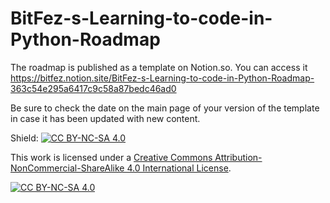 # BitFez-s-Learning-to-code-in-Python-Roadmap

The roadmap is published as a template on Notion.so. You can access it https://bitfez.notion.site/BitFez-s-Learning-to-code-in-Python-Roadmap-363c54e295a6417c9c58a87bedc46ad0

Be sure to check the date on the main page of your version of the template in case it has been updated with new content.


Shield: [![CC BY-NC-SA 4.0][cc-by-nc-sa-shield]][cc-by-nc-sa]

This work is licensed under a
[Creative Commons Attribution-NonCommercial-ShareAlike 4.0 International License][cc-by-nc-sa].

[![CC BY-NC-SA 4.0][cc-by-nc-sa-image]][cc-by-nc-sa]

[cc-by-nc-sa]: http://creativecommons.org/licenses/by-nc-sa/4.0/
[cc-by-nc-sa-image]: https://licensebuttons.net/l/by-nc-sa/4.0/88x31.png
[cc-by-nc-sa-shield]: https://img.shields.io/badge/License-CC%20BY--NC--SA%204.0-lightgrey.svg